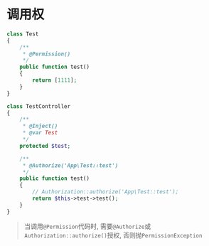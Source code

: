 # 调用权
```php
class Test
{
    /**
     * @Permission()
     */
    public function test()
    {
        return [1111];
    }
}
```
```php
class TestController
{
    /**
     * @Inject()
     * @var Test
     */
    protected $test;

    /**
     * @Authorize('App\Test::test')
     */
    public function test()
    {
        // Authorization::authorize('App\Test::test');
        return $this->test->test();
    }
}
```
> 当调用`@Permission`代码时, 需要`@Authorize`或`Authorization::authorize()`授权, 否则抛`PermissionException`
